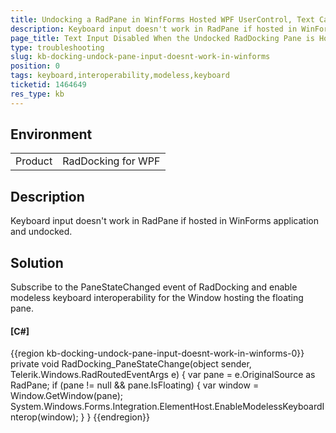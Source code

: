 ```yaml
---
title: Undocking a RadPane in WinfForms Hosted WPF UserControl, Text Cannot be Entered to a TextBox Inside the Pane
description: Keyboard input doesn't work in RadPane if hosted in WinForms application and if the pane is floating.
page_title: Text Input Disabled When the Undocked RadDocking Pane is Hosted in WinForms Application
type: troubleshooting
slug: kb-docking-undock-pane-input-doesnt-work-in-winforms
position: 0
tags: keyboard,interoperability,modeless,keyboard
ticketid: 1464649
res_type: kb
---
```


## Environment
<table>
	<tr>
		<td>Product</td>
		<td>RadDocking for WPF</td>
	</tr>
</table>

## Description

Keyboard input doesn't work in RadPane if hosted in WinForms application and undocked.

## Solution

Subscribe to the PaneStateChanged event of RadDocking and enable modeless keyboard interoperability for the Window hosting the floating pane.

#### __[C#]__
{{region kb-docking-undock-pane-input-doesnt-work-in-winforms-0}}
	private void RadDocking_PaneStateChange(object sender, Telerik.Windows.RadRoutedEventArgs e)
	{
		var pane = e.OriginalSource as RadPane;
		if (pane != null && pane.IsFloating)
		{
			var window = Window.GetWindow(pane);
			System.Windows.Forms.Integration.ElementHost.EnableModelessKeyboardInterop(window);
		}
	}
{{endregion}}